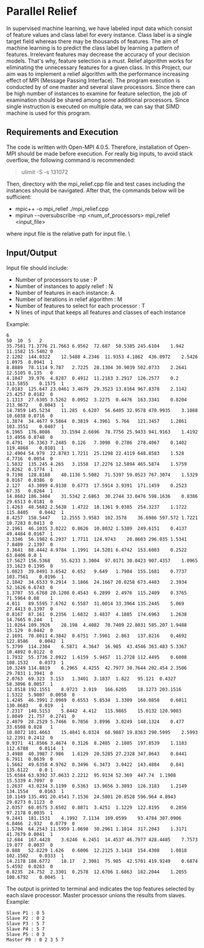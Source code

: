 # Parallel Relief

In supervised machine learning, we have labeled input data which consist of feature values and
class label for every instance. Class label is a single target field whereas there may be thousands
of features. The aim of machine learning is to predict the class label by learning a pattern of
features. Irrelevant features may decrease the accuracy of your decision models. That's why, feature selection is a must.
Relief algorithm works for eliminating the unnecessary features for a given class.
In this Project, our aim was to implement a relief algorithm with the performance increasing effect of MPI (Message Passing Interface). 
The program execution is conducted by of one master and several slave processors. Since there can be high number
of instances to examine for feature selection, the job of examination should be shared among some additional processors. 
Since single instruction is executed on multiple data, we can say that SIMD machine is used for this program.

## Requirements and Execution

The code is written with Open-MPI 4.0.5. Therefore, installation of Open-MPI should be made before execution.
For really big inputs, to avoid stack overflow, the following command is recommended:
> ulimit -S -s 131072
<!-- end of the list -->
Then, directory with the mpi_relief.cpp file and test cases including the instances should be navigated. 
After that, the commands below will be sufficient:
* mpic++ -o mpi_relief ./mpi_relief.cpp
* mpirun --oversubscribe -np <num_of_processors> mpi_relief <input_file>
<!-- end of the list -->
where input file is the relative path for input file. \

## Input/Output
Input file should include:
* Number of processors to use : P
* Number of instances to apply relief : N
* Number of features in each instance: A
* Number of iterations in relief algorithm : M
* Number of features to select for each processor : T
* N lines of input that keeps all features and classes of each instance

Example:
```
6
50	10	5	2
35.7581	71.3776	21.7663	6.9562	72.687	50.5385	245.6104	1.942	11.1582	15.5402	0
2.1202	144.0322	12.5488	4.2346	11.9353	4.1862	436.0972	2.5426	1.0975	0.0941	1
8.8889	78.1114	9.787	2.7225	28.1304	30.9039	502.0733	2.2641	12.5105	0.135	0
4.1047	39.976	4.8287	0.4912	11.2183	3.2917	126.2577	0.2	113.5855	0.1575	1
7.0183	125.647	23.0461	3.4679	29.3523	13.8164	967.8378	2.1142	23.4257	0.0182	0
1.1313	27.6305	3.5262	0.0952	3.2275	0.4476	163.3341	0.8204	213.9672	0.0043	1
14.7859	145.5234	11.285	6.6207	56.6405	32.9578	470.9935	3.1088	10.6038	0.0716	0
1.3874	34.4677	9.5864	0.3819	4.3961	5.766	121.3457	1.2861	103.3551	0.0407	1
6.1965	176.8086	33.1594	2.6696	78.7756	25.9433	941.9163	1.4192	13.4956	0.0748	0
0.4791	16.3363	7.2485	0.126	7.3098	0.2786	278.4067	0.1402	119.4868	0.0101	1
12.4904	54.979	22.8783	1.7211	25.1298	22.4119	648.8583	1.528	4.7716	0.0054	0
1.5832	135.245	4.265	3.1558	17.2276	12.5894	465.5874	1.5759	2.8262	0.1774	1
9.7198	128.8188	40.1136	5.5082	71.5397	59.0523	767.3074	1.5329	8.0167	0.0386	0
2.127	43.3099	4.9138	0.6773	17.5914	3.9391	171.1459	0.2523	67.35	0.0264	1
14.8682	186.3404	31.5342	2.6863	30.2744	33.0476	598.1636	0.8386	29.6513	0.0181	0
1.4263	48.5682	2.5638	1.4722	18.1361	9.0385	254.3237	1.1722	115.8405	0.0442	1
8.4257	158.5447	12.2555	3.9583	102.3578	36.6986	597.572	1.7221	10.7283	0.0413	0
2.1961	46.1035	3.0222	0.8626	10.8032	1.5389	249.6151	0.4137	49.4484	0.0167	1
3.3346	56.1982	6.2937	1.7711	124.9743	20.8603	296.035	1.5341	7.8409	2.1397	0
3.3641	88.4442	4.9784	1.1991	14.5201	6.4742	153.6003	0.2522	63.8406	0.0	1
17.5627	156.5368	55.6233	3.3004	97.0171	30.0423	907.4357	1.0965	33.1623	0.1395	0
1.0823	39.0491	3.6542	0.652	9.649	1.7984	155.1681	0.7737	103.7561	0.0196	1
2.1042	34.6533	9.2914	3.1866	24.1667	20.0258	673.4403	2.3934	52.1626	6.6743	0
1.3707	55.6768	20.1208	0.4543	6.2899	2.4976	115.2409	0.3765	71.5964	0.08	1
4.011	89.5595	7.6762	6.5587	31.0014	33.3964	135.2445	5.069	27.4413	0.1397	0
0.8167	87.161	0.2356	1.6832	3.4837	4.1885	174.6963	1.2638	14.7665	0.244	1
11.0264	109.3926	28.198	4.4082	70.7409	22.8031	585.207	1.9488	15.129	0.0442	0
2.1691	70.8011	4.3842	0.6751	7.5961	2.863	137.8216	0.4692	122.8586	0.0042	1
5.3799	114.2304	6.5871	4.3647	16.985	43.4546	363.483	5.3367	10.4892	0.0122	0
1.7932	55.3736	2.0922	1.6159	5.9457	11.2728	112.4495	0.6008	108.1532	0.0373	1
10.3249	114.8819	6.2965	4.4255	42.7977	30.7644	202.454	2.3506	29.7831	1.3941	0
2.0763	69.323	3.153	1.3401	3.1837	1.822	95.121	0.4327	58.3096	0.0057	1
12.8518	192.1551	8.9723	3.919	166.6205	18.1273	203.1516	1.5322	5.9807	0.0058	0
1.4245	46.3991	2.0969	0.6553	5.8534	1.3309	160.0858	0.6011	130.8683	0.019	1
7.2317	140.5153	5.8442	4.412	115.9865	15.0132	120.9083	1.8049	21.757	0.2741	0
2.4079	28.2529	5.7466	0.7056	3.8996	3.0249	148.1324	0.477	33.6508	0.028	1
10.8072	101.4663	15.4841	6.0324	68.9887	19.8363	290.5995	2.5993	12.2391	0.2412	0
0.9371	41.8566	3.4674	0.3126	8.2485	2.1805	197.8539	1.1183	112.6788	0.0114	1
3.4988	40.3987	7.986	1.6129	20.5285	27.2328	347.8643	0.8441	6.7911	0.0639	0
1.5662	49.6358	4.9762	0.3496	6.3473	3.0422	143.4884	0.841	135.6122	0.0	1
15.6584	63.9392	37.0633	2.2212	95.9134	52.369	447.74	1.1908	15.5339	4.7097	0
1.2637	43.0234	3.1199	0.5363	13.9656	3.3893	126.3183	1.2149	134.1554	0.0163	1
10.1149	135.491	20.4541	7.1536	24.5801	20.8528	596.964	4.8943	29.0273	0.1123	0
2.0357	60.0575	3.6502	0.8871	3.4251	1.1229	122.8195	0.2856	97.2178	0.0035	1
9.2441	181.1531	4.1992	7.1134	109.0599	93.4784	307.0906	6.8466	2.932	0.0779	0
1.5704	64.2543	11.5959	1.0698	30.2961	1.1014	317.2043	1.3171	41.7679	0.0041	1
12.684	167.4428	3.6246	6.2451	14.4537	46.7977	428.4485	7.7573	19.077	0.0037	0
0.888	52.8229	1.626	0.6006	12.2125	3.1418	154.4308	1.0818	102.1502	0.0333	1
14.2178	188.6772	18.17	2.3081	75.985	42.5701	419.9249	0.6874	5.4592	0.0263	0
0.8235	24.752	2.3301	0.2578	12.6706	1.6863	182.2044	1.2055	108.6792	0.0045	1

```
The output is printed to terminal and indicates the top features selected by each slave processor. Master processor unions the results from slaves.
Example:
```
Slave P1 : 0 5
Slave P2 : 0 2
Slave P3 : 5 7
Slave P4 : 5 7
Slave P5 : 0 3
Master P0 : 0 2 3 5 7

```



